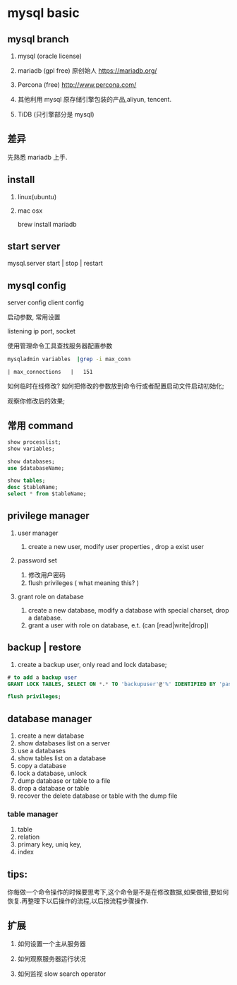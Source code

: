 # mysql basic

## mysql branch

1. mysql (oracle license)
2. mariadb (gpl free) 原创始人 https://mariadb.org/
3. Percona (free) http://www.percona.com/

4. 其他利用 mysql 原存储引擎包装的产品,aliyun, tencent.
5. TiDB (只引擎部分是 mysql)

## 差异

先熟悉 mariadb 上手.

## install

1. linux(ubuntu)
2. mac osx

   brew install mariadb

## start server

mysql.server start | stop | restart

## mysql config

server config
client config

启动参数, 常用设置

listening ip port, socket

使用管理命令工具查找服务器配置参数

```sh
mysqladmin variables  |grep -i max_conn
```

```
| max_connections   |   151
```

如何临时在线修改?
如何把修改的参数放到命令行或者配置启动文件启动初始化;

观察你修改后的效果;

## 常用 command

```sql
show processlist;
show variables;

show databases;
use $databaseName;

show tables;
desc $tableName;
select * from $tableName;
```

## privilege manager

1. user manager

   1. create a new user, modify user properties , drop a exist user

2. password set

   1. 修改用户密码
   2. flush privileges ( what meaning this? )

3. grant role on database

   1. create a new database, modify a database with special charset, drop a database.
   2. grant a user with role on database, e.t. (can [read|write|drop])

## backup | restore

1. create a backup user, only read and lock database;

```sql
# to add a backup user
GRANT LOCK TABLES, SELECT ON *.* TO 'backupuser'@'%' IDENTIFIED BY 'password';

flush privileges;
```

## database manager

1. create a new database
2. show databases list on a server
3. use a databases
4. show tables list on a database
5. copy a database
6. lock a database, unlock
7. dump database or table to a file
8. drop a database or table
9. recover the delete database or table with the dump file

### table manager

1. table
2. relation
3. primary key, uniq key,
4. index

## tips:

你每做一个命令操作的时候要思考下,这个命令是不是在修改数据,如果做错,要如何恢复.再整理下以后操作的流程,以后按流程步骤操作.

## 扩展

1. 如何设置一个主从服务器
2. 如何观察服务器运行状况

3. 如何监视 slow search operator
